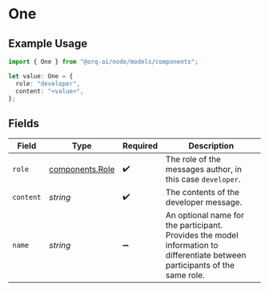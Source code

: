 # One

## Example Usage

```typescript
import { One } from "@orq-ai/node/models/components";

let value: One = {
  role: "developer",
  content: "<value>",
};
```

## Fields

| Field                                                                                                                        | Type                                                                                                                         | Required                                                                                                                     | Description                                                                                                                  |
| ---------------------------------------------------------------------------------------------------------------------------- | ---------------------------------------------------------------------------------------------------------------------------- | ---------------------------------------------------------------------------------------------------------------------------- | ---------------------------------------------------------------------------------------------------------------------------- |
| `role`                                                                                                                       | [components.Role](../../models/components/role.md)                                                                           | :heavy_check_mark:                                                                                                           | The role of the messages author, in this case  `developer`.                                                                  |
| `content`                                                                                                                    | *string*                                                                                                                     | :heavy_check_mark:                                                                                                           | The contents of the developer message.                                                                                       |
| `name`                                                                                                                       | *string*                                                                                                                     | :heavy_minus_sign:                                                                                                           | An optional name for the participant. Provides the model information to differentiate between participants of the same role. |